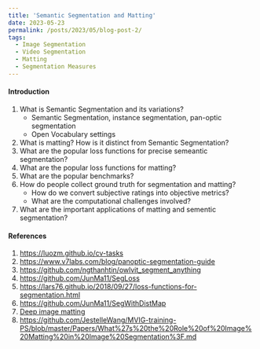 ```yaml
---
title: 'Semantic Segmentation and Matting'
date: 2023-05-23
permalink: /posts/2023/05/blog-post-2/
tags:
  - Image Segmentation
  - Video Segmentation
  - Matting
  - Segmentation Measures
---
```


#### Introduction

1. What is Semantic Segmentation and its variations?
    - Semantic Segmentation, instance segmentation, pan-optic segmentation
    - Open Vocabulary settings
2. What is matting? How is it distinct from Semantic Segmentation?
3. What are the popular loss functions for precise semeantic segmentation?
4. What are the popular loss functions for matting?
4. What are the popular benchmarks? 
5. How do people collect ground truth for segmentation and matting?
    - How do we convert subjective ratings into objective metrics? 
    - What are the computational challenges involved?
6. What are the important applications of matting and sementic segmentation?

#### References
1. https://luozm.github.io/cv-tasks
2. https://www.v7labs.com/blog/panoptic-segmentation-guide
3. https://github.com/ngthanhtin/owlvit_segment_anything
4. https://github.com/JunMa11/SegLoss
5. https://lars76.github.io/2018/09/27/loss-functions-for-segmentation.html
6. https://github.com/JunMa11/SegWithDistMap
7. [Deep image matting](https://arxiv.org/pdf/1703.03872.pdf)
8. https://github.com/JestelleWang/MVIG-training-PS/blob/master/Papers/What%27s%20the%20Role%20of%20Image%20Matting%20in%20Image%20Segmentation%3F.md



